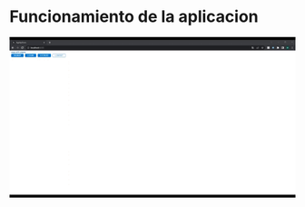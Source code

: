  # Funcionamiento de la aplicacion

![](https://github.com/MNevot/app-api-users/blob/master/funcionamiento.gif)
